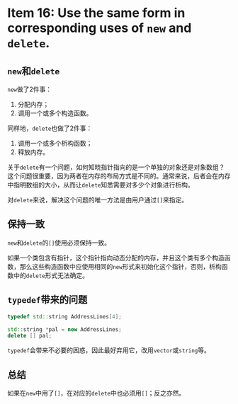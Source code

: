 # Item 16: Use the same form in corresponding uses of `new` and `delete`.
## `new`和`delete`

`new`做了2件事：

1. 分配内存；
2. 调用一个或多个构造函数。

同样地，`delete`也做了2件事：

1. 调用一个或多个析构函数；
2. 释放内存。

关于`delete`有一个问题，如何知晓指针指向的是一个单独的对象还是对象数组？这个问题很重要，因为两者在内存的布局方式是不同的。通常来说，后者会在内存中指明数组的大小，从而让`delete`知悉需要对多少个对象进行析构。

对`delete`来说，解决这个问题的唯一方法是由用户通过`[]`来指定。

## 保持一致

`new`和`delete`的`[]`使用必须保持一致。

如果一个类包含有指针，这个指针指向动态分配的内存，并且这个类有多个构造函数，那么这些构造函数中应使用相同的`new`形式来初始化这个指针，否则，析构函数中的`delete`形式无法确定。

## `typedef`带来的问题

```cpp
typedef std::string AddressLines[4];

std::string *pal = new AddressLines;
delete [] pal;
```

`typedef`会带来不必要的困惑，因此最好弃用它，改用`vector`或`string`等。

## 总结

如果在`new`中用了`[]`，在对应的`delete`中也必须用`[]`；反之亦然。
